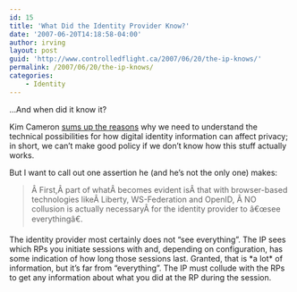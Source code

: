 ```yaml
---
id: 15
title: 'What Did the Identity Provider Know?'
date: '2007-06-20T14:18:58-04:00'
author: irving
layout: post
guid: 'http://www.controlledflight.ca/2007/06/20/the-ip-knows/'
permalink: /2007/06/20/the-ip-knows/
categories:
    - Identity
---
```


…And when did it know it?

Kim Cameron [sums up the reasons](http://www.identityblog.com/?p=811) why we need to understand the technical possibilities for how digital identity information can affect privacy; in short, we can’t make good policy if we don’t know how this stuff actually works.

But I want to call out one assertion he (and he’s not the only one) makes:

> Â First,Â part of whatÂ becomes evident isÂ that with browser-based technologies likeÂ Liberty, WS-Federation and OpenID, Â NO collusion is actually necessaryÂ for the identity provider to â€œsee everythingâ€&#157;.

The identity provider most certainly does not “see everything”. The IP sees which RPs you initiate sessions with and, depending on configuration, has some indication of how long those sessions last. Granted, that is \*a lot\* of information, but it’s far from “everything”. The IP must collude with the RPs to get any information about what you did at the RP during the session.
